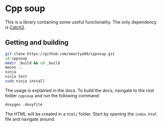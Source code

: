 # Cpp soup
This is a library containing some useful functionality. The only dependency is [Catch2](https://github.com/catchorg/Catch2).

## Getting and building
```bash
git clone https://github.com/amartya00/cppsoup.git
cd cppsoup
mkdir _build && cd _build
meson ..
ninja
ninja test
sudo ninja install
```

The usage is explained in the docs. To build the docs, navigate to the root folder `cppsoup` and run the following command:
```bash
doxygen .doxyfile
```
The HTML will be created in a `html/` folder. Start by opening the `index.html` file and navigate around.